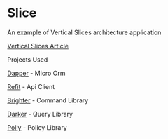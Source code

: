 # Slice
An example of Vertical Slices architecture application

[Vertical Slices Article](https://jimmybogard.com/vertical-slice-architecture/)

Projects Used

[Dapper](https://stackexchange.github.io/Dapper/) - Micro Orm

[Refit](https://reactiveui.github.io/refit/) - Api Client 

[Brighter](https://paramore.readthedocs.io/en/latest/) - Command Library

[Darker](https://github.com/BrighterCommand/Darker) - Query Library

[Polly](https://github.com/App-vNext/Polly) - Policy Library
